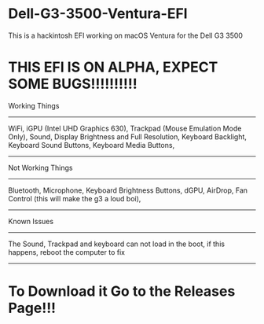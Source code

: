 # Dell-G3-3500-Ventura-EFI
This is a hackintosh EFI working on macOS Ventura for the Dell G3 3500

# THIS EFI IS ON ALPHA, EXPECT SOME BUGS!!!!!!!!!!

Working Things
____________________
WiFi,
iGPU (Intel UHD Graphics 630),
Trackpad (Mouse Emulation Mode Only),
Sound,
Display Brightness and Full Resolution,
Keyboard Backlight,
Keyboard Sound Buttons,
Keyboard Media Buttons,
____________________

Not Working Things
____________________
Bluetooth,
Microphone,
Keyboard Brightness Buttons,
dGPU,
AirDrop,
Fan Control (this will make the g3 a loud boi),
____________________

Known Issues
____________________
The Sound, Trackpad and keyboard can not load in the boot, if this happens, reboot the computer to fix
____________________

# To Download it Go to the Releases Page!!!

